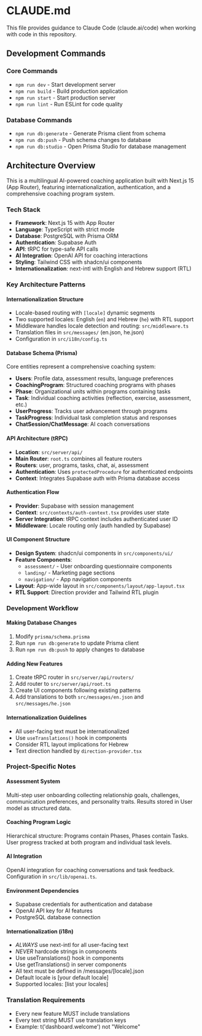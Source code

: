 # CLAUDE.md

This file provides guidance to Claude Code (claude.ai/code) when working with code in this repository.

## Development Commands

### Core Commands

- `npm run dev` - Start development server
- `npm run build` - Build production application
- `npm run start` - Start production server
- `npm run lint` - Run ESLint for code quality

### Database Commands

- `npm run db:generate` - Generate Prisma client from schema
- `npm run db:push` - Push schema changes to database
- `npm run db:studio` - Open Prisma Studio for database management

## Architecture Overview

This is a multilingual AI-powered coaching application built with Next.js 15 (App Router), featuring internationalization, authentication, and a comprehensive coaching program system.

### Tech Stack

- **Framework**: Next.js 15 with App Router
- **Language**: TypeScript with strict mode
- **Database**: PostgreSQL with Prisma ORM
- **Authentication**: Supabase Auth
- **API**: tRPC for type-safe API calls
- **AI Integration**: OpenAI API for coaching interactions
- **Styling**: Tailwind CSS with shadcn/ui components
- **Internationalization**: next-intl with English and Hebrew support (RTL)

### Key Architecture Patterns

#### Internationalization Structure

- Locale-based routing with `[locale]` dynamic segments
- Two supported locales: English (`en`) and Hebrew (`he`) with RTL support
- Middleware handles locale detection and routing: `src/middleware.ts`
- Translation files in `src/messages/` (en.json, he.json)
- Configuration in `src/i18n/config.ts`

#### Database Schema (Prisma)

Core entities represent a comprehensive coaching system:

- **Users**: Profile data, assessment results, language preferences
- **CoachingProgram**: Structured coaching programs with phases
- **Phase**: Organizational units within programs containing tasks
- **Task**: Individual coaching activities (reflection, exercise, assessment, etc.)
- **UserProgress**: Tracks user advancement through programs
- **TaskProgress**: Individual task completion status and responses
- **ChatSession/ChatMessage**: AI coach conversations

#### API Architecture (tRPC)

- **Location**: `src/server/api/`
- **Main Router**: `root.ts` combines all feature routers
- **Routers**: user, programs, tasks, chat, ai, assessment
- **Authentication**: Uses `protectedProcedure` for authenticated endpoints
- **Context**: Integrates Supabase auth with Prisma database access

#### Authentication Flow

- **Provider**: Supabase with session management
- **Context**: `src/contexts/auth-context.tsx` provides user state
- **Server Integration**: tRPC context includes authenticated user ID
- **Middleware**: Locale routing only (auth handled by Supabase)

#### UI Component Structure

- **Design System**: shadcn/ui components in `src/components/ui/`
- **Feature Components**:
  - `assessment/` - User onboarding questionnaire components
  - `landing/` - Marketing page sections
  - `navigation/` - App navigation components
- **Layout**: App-wide layout in `src/components/layout/app-layout.tsx`
- **RTL Support**: Direction provider and Tailwind RTL plugin

### Development Workflow

#### Making Database Changes

1. Modify `prisma/schema.prisma`
2. Run `npm run db:generate` to update Prisma client
3. Run `npm run db:push` to apply changes to database

#### Adding New Features

1. Create tRPC router in `src/server/api/routers/`
2. Add router to `src/server/api/root.ts`
3. Create UI components following existing patterns
4. Add translations to both `src/messages/en.json` and `src/messages/he.json`

#### Internationalization Guidelines

- All user-facing text must be internationalized
- Use `useTranslations()` hook in components
- Consider RTL layout implications for Hebrew
- Text direction handled by `direction-provider.tsx`

### Project-Specific Notes

#### Assessment System

Multi-step user onboarding collecting relationship goals, challenges, communication preferences, and personality traits. Results stored in User model as structured data.

#### Coaching Program Logic

Hierarchical structure: Programs contain Phases, Phases contain Tasks. User progress tracked at both program and individual task levels.

#### AI Integration

OpenAI integration for coaching conversations and task feedback. Configuration in `src/lib/openai.ts`.

#### Environment Dependencies

- Supabase credentials for authentication and database
- OpenAI API key for AI features
- PostgreSQL database connection

#### Internationalization (i18n)

- _ALWAYS_ use next-intl for all user-facing text
- _NEVER_ hardcode strings in components
- Use useTranslations() hook in components
- Use getTranslations() in server components
- All text must be defined in /messages/[locale].json
- Default locale is [your default locale]
- Supported locales: [list your locales]

### Translation Requirements

- Every new feature MUST include translations
- Every text string MUST use translation keys
- Example: t('dashboard.welcome') not "Welcome"
